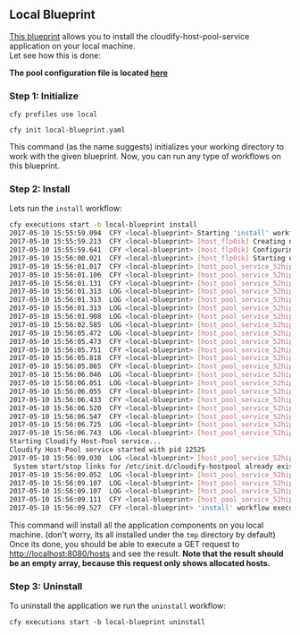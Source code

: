 ## Local Blueprint

[This blueprint](local-blueprint.yaml) allows you to install the cloudify-host-pool-service application on your local machine. <br>
Let see how this is done:

**The pool configuration file is located [here](pool.yaml)**

### Step 1: Initialize

`cfy profiles use local`

`cfy init local-blueprint.yaml` <br>

This command (as the name suggests) initializes your working directory to work with the given blueprint.
Now, you can run any type of workflows on this blueprint. <br>

### Step 2: Install

Lets run the `install` workflow: <br>

```bash
cfy executions start -b local-blueprint install
2017-05-10 15:55:59.094  CFY <local-blueprint> Starting 'install' workflow execution
2017-05-10 15:55:59.213  CFY <local-blueprint> [host_flp0ik] Creating node
2017-05-10 15:55:59.641  CFY <local-blueprint> [host_flp0ik] Configuring node
2017-05-10 15:56:00.021  CFY <local-blueprint> [host_flp0ik] Starting node
2017-05-10 15:56:01.017  CFY <local-blueprint> [host_pool_service_52hipx] Creating node
2017-05-10 15:56:01.106  CFY <local-blueprint> [host_pool_service_52hipx.create] Sending task 'script_runner.tasks.run'
2017-05-10 15:56:01.131  CFY <local-blueprint> [host_pool_service_52hipx.create] Task started 'script_runner.tasks.run'
2017-05-10 15:56:01.313  LOG <local-blueprint> [host_pool_service_52hipx.create] INFO: Creating working directory: "/tmp"
2017-05-10 15:56:01.313  LOG <local-blueprint> [host_pool_service_52hipx.create] INFO: Installing required Python packages
2017-05-10 15:56:01.313  LOG <local-blueprint> [host_pool_service_52hipx.create] INFO: Installing Python package "gunicorn==19.4.5"
2017-05-10 15:56:01.908  LOG <local-blueprint> [host_pool_service_52hipx.create] INFO: Installing Python package "pyyaml==3.11"
2017-05-10 15:56:02.585  LOG <local-blueprint> [host_pool_service_52hipx.create] INFO: Installing Python package "https://github.com/cloudify-cosmo/cloudify-host-pool-service/archive/1.1.zip"
2017-05-10 15:56:05.472  LOG <local-blueprint> [host_pool_service_52hipx.create] INFO: Setting runtime_property "working_directory" to "/tmp"
2017-05-10 15:56:05.473  CFY <local-blueprint> [host_pool_service_52hipx.create] Task succeeded 'script_runner.tasks.run'
2017-05-10 15:56:05.751  CFY <local-blueprint> [host_pool_service_52hipx] Configuring node
2017-05-10 15:56:05.818  CFY <local-blueprint> [host_pool_service_52hipx.configure] Sending task 'script_runner.tasks.run'
2017-05-10 15:56:05.865  CFY <local-blueprint> [host_pool_service_52hipx.configure] Task started 'script_runner.tasks.run'
2017-05-10 15:56:06.046  LOG <local-blueprint> [host_pool_service_52hipx.configure] INFO: Loading Host-Pool seed hosts
2017-05-10 15:56:06.051  LOG <local-blueprint> [host_pool_service_52hipx.configure] INFO: Converting host key files from blueprint
2017-05-10 15:56:06.055  CFY <local-blueprint> [host_pool_service_52hipx.configure] Task succeeded 'script_runner.tasks.run'
2017-05-10 15:56:06.433  CFY <local-blueprint> [host_pool_service_52hipx] Starting node
2017-05-10 15:56:06.520  CFY <local-blueprint> [host_pool_service_52hipx.start] Sending task 'script_runner.tasks.run'
2017-05-10 15:56:06.547  CFY <local-blueprint> [host_pool_service_52hipx.start] Task started 'script_runner.tasks.run'
2017-05-10 15:56:06.725  LOG <local-blueprint> [host_pool_service_52hipx.start] INFO: Downloading Host-Pool service init script
2017-05-10 15:56:06.743  LOG <local-blueprint> [host_pool_service_52hipx.start] INFO: (sudo) Starting the Host-Pool service
Starting Cloudify Host-Pool service...
Cloudify Host-Pool service started with pid 12525
2017-05-10 15:56:09.030  LOG <local-blueprint> [host_pool_service_52hipx.start] INFO: (sudo) Enabling the Host-Pool service on boot
 System start/stop links for /etc/init.d/cloudify-hostpool already exist.
2017-05-10 15:56:09.052  LOG <local-blueprint> [host_pool_service_52hipx.start] INFO: [Attempt 0/20] Liveness detection check
2017-05-10 15:56:09.107  LOG <local-blueprint> [host_pool_service_52hipx.start] INFO: Host-Pool service is alive
2017-05-10 15:56:09.107  LOG <local-blueprint> [host_pool_service_52hipx.start] INFO: Installing seed hosts data
2017-05-10 15:56:09.111  CFY <local-blueprint> [host_pool_service_52hipx.start] Task succeeded 'script_runner.tasks.run'
2017-05-10 15:56:09.527  CFY <local-blueprint> 'install' workflow execution succeeded
```

This command will install all the application components on you local machine.
(don't worry, its all installed under the `tmp` directory by default)<br>
Once its done, you should be able to execute a GET request to [http://localhost:8080/hosts](http://localhost:8080/hosts) and see the result.
**Note that the result should be an empty array, because this request only
shows allocated hosts.**
<br>


### Step 3: Uninstall

To uninstall the application we run the `uninstall` workflow: <br>

`cfy executions start -b local-blueprint uninstall`
